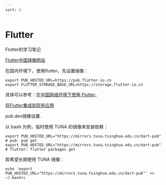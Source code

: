 ```yaml
---
sort: 6
---
```


# Flutter

Flutter的学习笔记

[Flutter中国镜像网站](https://flutter.cn/)

在国内环境下，使用flutter，先设置镜像：

```shell
export PUB_HOSTED_URL=https://pub.flutter-io.cn
export FLUTTER_STORAGE_BASE_URL=https://storage.flutter-io.cn
```

具体可以参考：[在中国网络环境下使用 Flutter](https://flutter.cn/community/china)。

[将Flutter集成到现有应用](https://flutter.cn/docs/development/add-to-app)



pub.dev镜像设置.

以 bash 为例，临时使用 TUNA 的镜像来安装依赖：

```shell
export PUB_HOSTED_URL="https://mirrors.tuna.tsinghua.edu.cn/dart-pub" # pub: pub get 
export PUB_HOSTED_URL="https://mirrors.tuna.tsinghua.edu.cn/dart-pub" # flutter: flutter packages get 
```

若希望长期使用 TUNA 镜像：

```shell
echo 'export PUB_HOSTED_URL="https://mirrors.tuna.tsinghua.edu.cn/dart-pub"' >> ~/.bashrc
```

